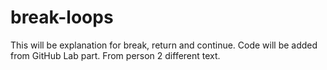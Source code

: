 # break-loops
This will be explanation for break, return and continue. Code will be added from GitHub Lab part. From person 2 different text.
